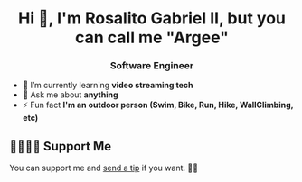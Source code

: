 <h1 align="center">Hi 👋, I'm Rosalito Gabriel II, but you can call me "Argee"</h1>
<h3 align="center">Software Engineer</h3>

- 🌱 I’m currently learning **video streaming tech**
- 💬 Ask me about **anything**
- ⚡ Fun fact **I'm an outdoor person (Swim, Bike, Run, Hike, WallClimbing, etc)**

## 🤜🏻🤛🏻 Support Me
You can support me and [send a tip][1] if you want. 🙏🏻

[1]: https://www.paypal.com/paypalme/ArgeeGabrielII
